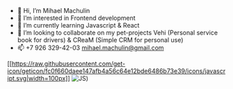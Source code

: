 - 👋 Hi, I’m Mihael Machulin
- 👀 I’m interested in Frontend development
- 🌱 I’m currently learning Javascript & React
- 💞️ I’m looking to collaborate on my pet-projects Vehi (Personal service book for drivers) & CReaM (Simple CRM for personal use)
- 📫 +7 926 329-42-03 mihael.machulin@gmail.com

[[https://raw.githubusercontent.com/get-icon/geticon/fc0f660daee147afb4a56c64e12bde6486b73e39/icons/javascript.svg|width=100px]]
![JS](https://raw.githubusercontent.com/get-icon/geticon/fc0f660daee147afb4a56c64e12bde6486b73e39/icons/javascript.svg|width=100))
